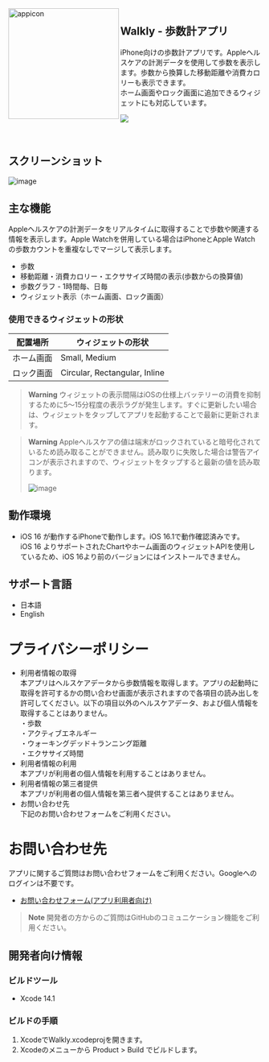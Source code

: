 <img width="220" alt="appicon" src="https://user-images.githubusercontent.com/20147818/200149330-aac5fa0c-ae0a-41ee-9f76-229ea9c0c885.png" align="left"/>
<div>
<h2>Walkly - 歩数計アプリ</h2>
<p>iPhone向けの歩数計アプリです。Appleヘルスケアの計測データを使用して歩数を表示します。歩数から換算した移動距離や消費カロリーも表示できます。<br>
ホーム画面やロック画面に追加できるウィジェットにも対応しています。</p>

<a href="https://apps.apple.com/jp/app/walkly-%E6%AD%A9%E6%95%B0%E8%A8%88%E3%82%A2%E3%83%97%E3%83%AA/id6444238144" target="_blank"><img src="https://user-images.githubusercontent.com/20147818/200310005-664e3ddb-761e-48c9-a1cb-06af037804a9.svg"/></a>

</div>
<br/>

## スクリーンショット
![image](https://user-images.githubusercontent.com/20147818/200150422-f1bd9269-f07f-4f2d-956c-5be220baf425.png)

<div align="center">
</div>

## 主な機能
Appleヘルスケアの計測データをリアルタイムに取得することで歩数や関連する情報を表示します。Apple Watchを併用している場合はiPhoneとApple Watchの歩数カウントを重複なしでマージして表示します。
- 歩数
- 移動距離・消費カロリー・エクササイズ時間の表示(歩数からの換算値)
- 歩数グラフ - 1時間毎、日毎
- ウィジェット表示（ホーム画面、ロック画面）

### 使用できるウィジェットの形状

| 配置場所  | ウィジェットの形状                  |
| -------- | ----------------------------- |
| ホーム画面 | Small, Medium                 |
| ロック画面  | Circular, Rectangular, Inline |

> **Warning**
> ウィジェットの表示間隔はiOSの仕様上バッテリーの消費を抑制するために5〜15分程度の表示ラグが発生します。すぐに更新したい場合は、ウィジェットをタップしてアプリを起動することで最新に更新されます。

> **Warning**
> Appleヘルスケアの値は端末がロックされていると暗号化されているため読み取ることができません。読み取りに失敗した場合は警告アイコンが表示されますので、ウィジェットをタップすると最新の値を読み取ります。
> 
> ![image](https://user-images.githubusercontent.com/20147818/200151181-2b4702e8-dc35-48dd-a35c-99412f652ea9.png)

## 動作環境
- iOS 16 が動作するiPhoneで動作します。iOS 16.1で動作確認済みです。 <br>
iOS 16 よりサポートされたChartやホーム画面のウィジェットAPIを使用しているため、iOS 16より前のバージョンにはインストールできません。

## サポート言語
- 日本語
- English

# プライバシーポリシー
- 利用者情報の取得<br>
本アプリはヘルスケアデータから歩数情報を取得します。アプリの起動時に取得を許可するかの問い合わせ画面が表示されますので各項目の読み出しを許可してください。以下の項目以外のヘルスケアデータ、および個人情報を取得することはありません。<br>
  ・歩数<br>
  ・アクティブエネルギー<br>
  ・ウォーキングデッド＋ランニング距離<br>
  ・エクササイズ時間<br>
- 利用者情報の利用<br>
  本アプリが利用者の個人情報を利用することはありません。
- 利用者情報の第三者提供<br>
  本アプリが利用者の個人情報を第三者へ提供することはありません。
- お問い合わせ先<br>
  下記のお問い合わせフォームをご利用ください。

# お問い合わせ先
アプリに関するご質問はお問い合わせフォームをご利用ください。Googleへのログインは不要です。
- [お問い合わせフォーム(アプリ利用者向け)](https://docs.google.com/forms/d/e/1FAIpQLScioz3HhixRDN5C5QQD6BqlHFQHY4wTTYkn6mJ8Z6AUA8LTtg/viewform?vc=0&c=0&w=1&flr=0)

> **Note**
> 開発者の方からのご質問はGitHubのコミュニケーション機能をご利用ください。

## 開発者向け情報

### ビルドツール
- Xcode 14.1

### ビルドの手順
1. XcodeでWalkly.xcodeprojを開きます。
2. Xcodeのメニューから Product > Build でビルドします。
